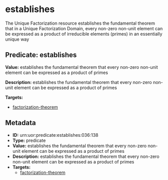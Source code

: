 # establishes

The Unique Factorization resource establishes the fundamental theorem that in a Unique Factorization Domain, every non-zero non-unit element can be expressed as a product of irreducible elements (primes) in an essentially unique way

## Predicate: establishes

**Value:** establishes the fundamental theorem that every non-zero non-unit element can be expressed as a product of primes

**Description:** establishes the fundamental theorem that every non-zero non-unit element can be expressed as a product of primes

**Targets:**

- [factorization-theorem](../Concepts/factorization-theorem.md)

## Metadata

- **ID:** urn:uor:predicate:establishes:036:138
- **Type:** predicate
- **Value:** establishes the fundamental theorem that every non-zero non-unit element can be expressed as a product of primes
- **Description:** establishes the fundamental theorem that every non-zero non-unit element can be expressed as a product of primes
- **Targets:**
  - [factorization-theorem](../Concepts/factorization-theorem.md)
